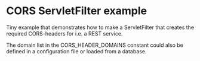 # CORS ServletFilter example

Tiny example that demonstrates how to make a ServletFilter that creates the required CORS-headers for i.e. a REST service.

The domain list in the CORS_HEADER_DOMAINS constant could also be defined in a configuration file or loaded from a database.


